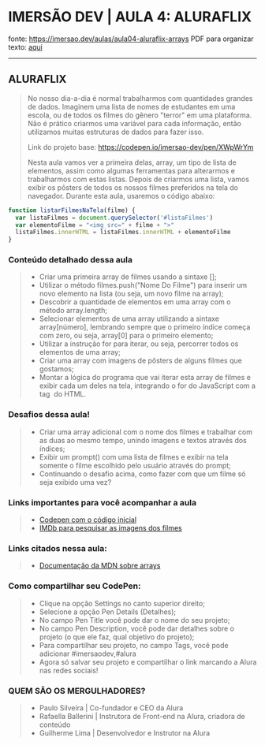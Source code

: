 # IMERSÃO DEV | AULA 4: ALURAFLIX

fonte: <https://imersao.dev/aulas/aula04-aluraflix-arrays>
PDF para organizar texto: [aqui](../assets/PDFs/aula04.pdf)

---

## ALURAFLIX
> No nosso dia-a-dia é normal trabalharmos com quantidades grandes de dados. Imaginem uma lista de nomes de estudantes em uma escola, ou de todos os filmes do gênero "terror" em uma plataforma. Não é prático criarmos uma variável para cada informação, então utilizamos muitas estruturas de dados para fazer isso.
>
> Link do projeto base:
> <https://codepen.io/imersao-dev/pen/XWpWrYm>
>
> Nesta aula vamos ver a primeira delas, array, um tipo de lista de elementos, assim como algumas ferramentas para alterarmos e trabalharmos com estas listas. Depois de criarmos uma lista, vamos exibir os pôsters de todos os nossos filmes preferidos na tela do navegador. Durante esta aula, usaremos o código abaixo:
>
~~~javascript
function listarFilmesNaTela(filme) {
  var listaFilmes = document.querySelector('#listaFilmes')
  var elementoFilme = "<img src=" + filme + ">"
  listaFilmes.innerHTML = listaFilmes.innerHTML + elementoFilme
}
~~~
>

### Conteúdo detalhado dessa aula
> - Criar uma primeira array de filmes usando a sintaxe [];
> - Utilizar o método filmes.push("Nome Do Filme") para inserir um novo elemento na lista (ou seja, um novo filme na array);
> - Descobrir a quantidade de elementos em uma array com o método array.length;
> - Selecionar elementos de uma array utilizando a sintaxe array[número], lembrando sempre que o primeiro índice começa com zero, ou seja, array[0] para o primeiro elemento;
> - Utilizar a instrução for para iterar, ou seja, percorrer todos os elementos de uma array;
> - Criar uma array com imagens de pôsters de alguns filmes que gostamos;
> - Montar a lógica do programa que vai iterar esta array de filmes e exibir cada um deles na tela, integrando o for do JavaScript com a tag <img> do HTML.

### Desafios dessa aula!
> - Criar uma array adicional com o nome dos filmes e trabalhar com as duas ao mesmo tempo, unindo imagens e textos através dos índices;
> - Exibir um prompt() com uma lista de filmes e exibir na tela somente o filme escolhido pelo usuário através do prompt;
> - Continuando o desafio acima, como fazer com que um filme só seja exibido uma vez?

### Links importantes para você acompanhar a aula
> - [Codepen com o código inicial](https://codepen.io/imersao-dev/pen/51db666e8bab142fd0e4f48e535581c7)
> - [IMDb para pesquisar as imagens dos filmes](https://www.imdb.com/)

### Links citados nessa aula:
> - [Documentação da MDN sobre arrays](https://developer.mozilla.org/pt-BR/docs/Web/JavaScript/Reference/Global_Objects/Array)

### Como compartilhar seu CodePen:
> - Clique na opção Settings no canto superior direito;
> - Selecione a opção Pen Details (Detalhes);
> - No campo Pen Title você pode dar o nome do seu projeto;
> - No campo Pen Description, você pode dar detalhes sobre o projeto (o que ele faz, qual objetivo do projeto);
> - Para compartilhar seu projeto, no campo Tags, você pode adicionar #imersaodev,#alura
> - Agora só salvar seu projeto e compartilhar o link marcando a Alura nas redes sociais!

### QUEM SÃO OS MERGULHADORES?
> - Paulo Silveira | Co-fundador e CEO da Alura
> - Rafaella Ballerini | Instrutora de Front-end na Alura, criadora de conteúdo
> - Guilherme Lima | Desenvolvedor e Instrutor na Alura
